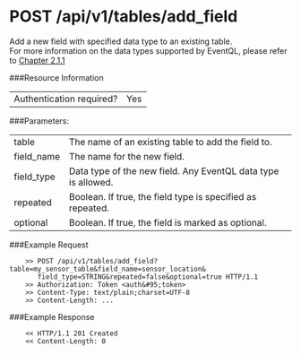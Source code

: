 POST /api/v1/tables/add_field
================

Add a new field with specified data type to an existing table. </br>
For more information on the data types supported by EventQL, please refer to
<a href="/documentation/tables/datatypes">Chapter 2.1.1 </a>

###Resource Information
<table class='http_api'>
  <tr>
    <td>Authentication required?</td>
    <td>Yes</td>
  </tr>
</table>


###Parameters:
<table class='http_api'>
  <tr>
    <td>table</td>
    <td>The name of an existing table to add the field to.</td>
  </tr>
  <tr>
    <td>field&#95;name</td>
    <td>The name for the new field.</td>
  </tr>
  <tr>
    <td>field&#95;type</td>
    <td>Data type of the new field. Any EventQL data type is allowed.</td>
  </tr>
  <tr>
    <td>repeated</td>
    <td>Boolean. If true, the field type is specified as repeated.</td>
  </tr>
  <tr>
    <td>optional</td>
    <td>Boolean. If true, the field is marked as optional.</td>
  </tr>
</table>

###Example Request

        >> POST /api/v1/tables/add_field?table=my_sensor_table&field_name=sensor_location&
           field_type=STRING&repeated=false&optional=true HTTP/1.1
        >> Authorization: Token <auth&#95;token>
        >> Content-Type: text/plain;charset=UTF-8
        >> Content-Length: ...


###Example Response

        << HTTP/1.1 201 Created
        << Content-Length: 0
